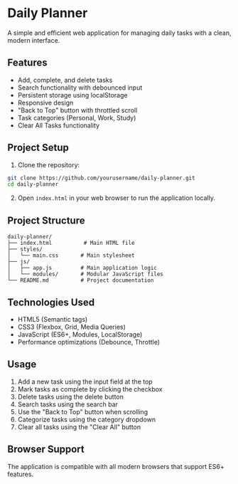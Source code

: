 # Daily Planner

A simple and efficient web application for managing daily tasks with a clean, modern interface.

## Features

- Add, complete, and delete tasks
- Search functionality with debounced input
- Persistent storage using localStorage
- Responsive design
- "Back to Top" button with throttled scroll
- Task categories (Personal, Work, Study)
- Clear All Tasks functionality

## Project Setup

1. Clone the repository:
```bash
git clone https://github.com/yourusername/daily-planner.git
cd daily-planner
```

2. Open `index.html` in your web browser to run the application locally.

## Project Structure

```
daily-planner/
├── index.html          # Main HTML file
├── styles/
│   └── main.css       # Main stylesheet
├── js/
│   ├── app.js         # Main application logic
│   └── modules/       # Modular JavaScript files
└── README.md          # Project documentation
```

## Technologies Used

- HTML5 (Semantic tags)
- CSS3 (Flexbox, Grid, Media Queries)
- JavaScript (ES6+, Modules, LocalStorage)
- Performance optimizations (Debounce, Throttle)

## Usage

1. Add a new task using the input field at the top
2. Mark tasks as complete by clicking the checkbox
3. Delete tasks using the delete button
4. Search tasks using the search bar
5. Use the "Back to Top" button when scrolling
6. Categorize tasks using the category dropdown
7. Clear all tasks using the "Clear All" button

## Browser Support

The application is compatible with all modern browsers that support ES6+ features.